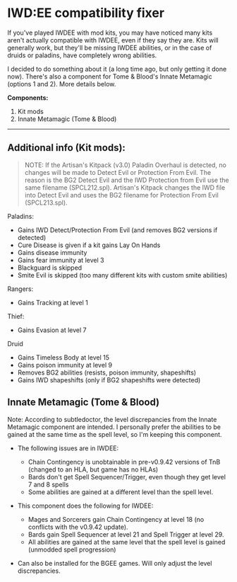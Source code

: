# IWD:EE compatibility fixer


If you've played IWDEE with mod kits, you may have noticed many kits aren't actually compatible with IWDEE, even if they say they are. Kits will generally work, but they'll be missing IWDEE abilities, or in the case of druids or paladins, have completely wrong abilities.

I decided to do something about it (a long time ago, but only getting it done now). There's also a component for Tome & Blood's Innate Metamagic (options 1 and 2). More details below.

**Components:**
1. Kit mods
2. Innate Metamagic (Tome & Blood)

---

Additional info (Kit mods):
-

> NOTE: If the Artisan's Kitpack (v3.0) Paladin Overhaul is detected, no changes will be made to Detect Evil or Protection From Evil. The reason is the BG2 Detect Evil and the IWD Protection from Evil use the same filename (SPCL212.spl). Artisan's Kitpack changes the IWD file into Detect Evil and uses the BG2 filename for Protection From Evil (SPCL213.spl).

Paladins:
- Gains IWD Detect/Protection From Evil (and removes BG2 versions if detected)
- Cure Disease is given if a kit gains Lay On Hands
- Gains disease immunity
- Gains fear immunity at level 3
- Blackguard is skipped
- Smite Evil is skipped (too many different kits with custom smite abilities)

Rangers:
- Gains Tracking at level 1

Thief:
- Gains Evasion at level 7

Druid
- Gains Timeless Body at level 15
- Gains poison immunity at level 9
- Removes BG2 abilities (resists, poison immunity, shapeshifts)
- Gains IWD shapeshifts (only if BG2 shapeshifts were detected)



Innate Metamagic (Tome & Blood)
-

Note: According to subtledoctor, the level discrepancies from the Innate Metamagic component are intended. I personally prefer the abilities to be gained at the same time as the spell level, so I'm keeping this component.

- The following issues are in IWDEE:
	- Chain Contingency is unobtainable in pre-v0.9.42 versions of TnB (changed to an HLA, but game has no HLAs)
	- Bards don't get Spell Sequencer/Trigger, even though they get level 7 and 8 spells
	- Some abilities are gained at a different level than the spell level.

- This component does the following for IWDEE:
	- Mages and Sorcerers gain Chain Contingency at level 18 (no conflicts with the v0.9.42 update).
	- Bards gain Spell Sequencer at level 21 and Spell Trigger at level 29.
	- All abilities are gained at the same level that the spell level is gained (unmodded spell progression)

- Can also be installed for the BGEE games. Will only adjust the level discrepancies.